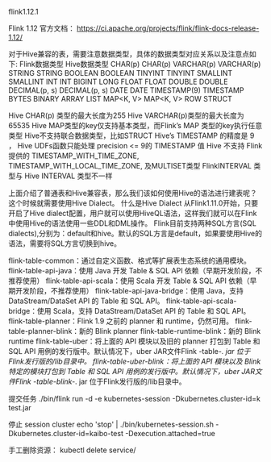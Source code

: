 
flink1.12.1

Flink 1.12 官方文档：
https://ci.apache.org/projects/flink/flink-docs-release-1.12/

对于Hive兼容的表，需要注意数据类型，具体的数据类型对应关系以及注意点如下:
Flink数据类型	    Hive数据类型
CHAR(p)	            CHAR(p)
VARCHAR(p)	        VARCHAR(p)
STRING	            STRING
BOOLEAN	            BOOLEAN
TINYINT	            TINYINT
SMALLINT	        SMALLINT
INT	                INT
BIGINT	            LONG
FLOAT	            FLOAT
DOUBLE	            DOUBLE
DECIMAL(p, s)	    DECIMAL(p, s)
DATE	            DATE
TIMESTAMP(9)	    TIMESTAMP
BYTES	            BINARY
ARRAY<T>	        LIST<T>
MAP<K, V>	        MAP<K, V>
ROW	                STRUCT

Hive CHAR(p) 类型的最大长度为255
Hive VARCHAR(p)类型的最大长度为65535
Hive MAP类型的key仅支持基本类型，而Flink’s MAP 类型的key执行任意类型
Hive不支持联合数据类型，比如STRUCT
Hive’s TIMESTAMP 的精度是 9 ， Hive UDFs函数只能处理 precision <= 9的 TIMESTAMP 值
Hive 不支持 Flink提供的 TIMESTAMP_WITH_TIME_ZONE, TIMESTAMP_WITH_LOCAL_TIME_ZONE, 及MULTISET类型
FlinkINTERVAL 类型与 Hive INTERVAL 类型不一样

上面介绍了普通表和Hive兼容表，那么我们该如何使用Hive的语法进行建表呢？这个时候就需要使用Hive Dialect。
什么是Hive Dialect
从Flink1.11.0开始，只要开启了Hive dialect配置，用户就可以使用HiveQL语法，这样我们就可以在Flink中使用Hive的语法使用一些DDL和DML操作。
Flink目前支持两种SQL方言(SQL dialects),分别为：default和hive。默认的SQL方言是default，如果要使用Hive的语法，需要将SQL方言切换到hive。


flink-table-common：通过自定义函数、格式等扩展表生态系统的通用模块。
flink-table-api-java：使用 Java 开发 Table & SQL API 依赖（早期开发阶段，不推荐使用）
flink-table-api-scala：使用 Scala 开发 Table & SQL API 依赖（早期开发阶段，不推荐使用）
flink-table-api-java-bridge：使用 Java，支持 DataStream/DataSet API 的 Table 和 SQL API。
flink-table-api-scala-bridge：使用 Scala，支持 DataStream/DataSet API 的 Table 和 SQL API。
flink-table-planner：Flink 1.9 之前的 planner 和 runtime，仍然可用。
flink-table-planner-blink：新的 Blink planner
flink-table-runtime-blink：新的 Blink runtime
flink-table-uber：将上面的 API 模块以及旧的 planner 打包到 Table 和 SQL API 用例的发行版中。默认情况下，uber JAR文件Flink -table-*. jar 位于Flink发行版的/lib目录中。
flink-table-uber-blink：将上面的 API 模块以及 Blink 特定的模块打包到 Table 和 SQL API 用例的发行版中。默认情况下，uber JAR文件Flink -table-blink-*. jar 位于Flink发行版的/lib目录中。


提交任务
./bin/flink run -d -e kubernetes-session -Dkubernetes.cluster-id=k test.jar

停止 session cluster
echo 'stop' | ./bin/kubernetes-session.sh -Dkubernetes.cluster-id=kaibo-test -Dexecution.attached=true

手工删除资源：
kubectl delete service/<ClusterID>
